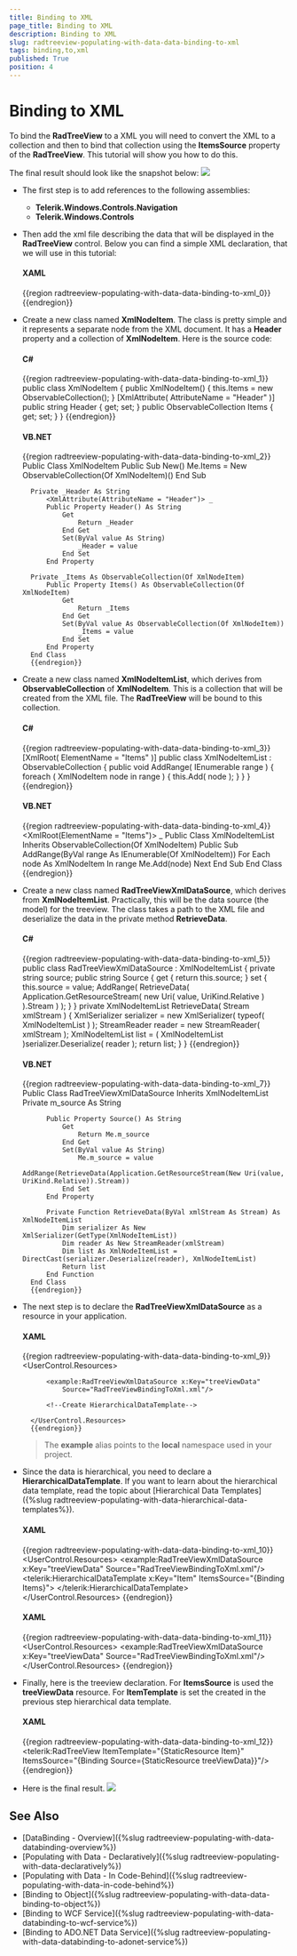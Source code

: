 ```yaml
---
title: Binding to XML
page_title: Binding to XML
description: Binding to XML
slug: radtreeview-populating-with-data-data-binding-to-xml
tags: binding,to,xml
published: True
position: 4
---
```


# Binding to XML

To bind the __RadTreeView__ to a XML you will need to convert the XML to a collection and then to bind that collection using the __ItemsSource__ property of the __RadTreeView__. This tutorial will show you how to do this.

The final result should look like the snapshot below:
![](images/RadTreeView_PopulatingWithDataBindingToXML_001.PNG)

* The first step is to add references to the following assemblies:
	* __Telerik.Windows.Controls.Navigation__
	* __Telerik.Windows.Controls__
* Then add the xml file describing the data that will be displayed in the __RadTreeView__ control. Below you can find a simple XML declaration, that we will use in this tutorial:

	#### __XAML__

	{{region radtreeview-populating-with-data-data-binding-to-xml_0}}
		<?xml version="1.0" encoding="UTF-8"?>
		<Items>
			<XmlNodeItem Header="Animal">
				<Items>
					<XmlNodeItem Header="Dog" />
					<XmlNodeItem Header="Cat" />
				</Items>
			</XmlNodeItem>
			<XmlNodeItem Header="Fish">
				<Items>
					<XmlNodeItem Header="Fresh Water">
						<Items>
							<XmlNodeItem Header="Roach"/>
							<XmlNodeItem Header="Bream"/>
						</Items>
					</XmlNodeItem>
					<XmlNodeItem Header="Salt Water">
						<Items>
							<XmlNodeItem Header="Edible"/>
							<XmlNodeItem Header="Flat">
								<Items>
									<XmlNodeItem Header="Skate"/>
									<XmlNodeItem Header="Soul"/>
								</Items>
							</XmlNodeItem>
						</Items>
					</XmlNodeItem>
				</Items>
			</XmlNodeItem>
		</Items>
		{{endregion}}
		
* Create a new class named __XmlNodeItem__. The class is pretty simple and it represents a separate node from the XML document. It has a __Header__ property and a collection of __XmlNodeItem__. Here is the source code:

	#### __C#__

	{{region radtreeview-populating-with-data-data-binding-to-xml_1}}
		public class XmlNodeItem
		{
			public XmlNodeItem()
			{
				this.Items = new ObservableCollection<XmlNodeItem>();
			}
			[XmlAttribute( AttributeName = "Header" )]
			public string Header
			{
				get;
				set;
			}
			public ObservableCollection<XmlNodeItem> Items
			{
				get;
				set;
			}
		}
		{{endregion}}

	#### __VB.NET__

	{{region radtreeview-populating-with-data-data-binding-to-xml_2}}
		Public Class XmlNodeItem
			Public Sub New()
				Me.Items = New ObservableCollection(Of XmlNodeItem)()
			End Sub
		
		Private _Header As String
			<XmlAttribute(AttributeName = "Header")> _
			Public Property Header() As String
				Get
					Return _Header
				End Get
				Set(ByVal value As String)
					_Header = value
				End Set
			End Property
		
		Private _Items As ObservableCollection(Of XmlNodeItem)
			Public Property Items() As ObservableCollection(Of XmlNodeItem)
				Get
					Return _Items
				End Get
				Set(ByVal value As ObservableCollection(Of XmlNodeItem))
					_Items = value
				End Set
			End Property
		End Class
		{{endregion}}

* Create a new class named __XmlNodeItemList__, which derives from __ObservableCollection__ of __XmlNodeItem__. This is a collection that will be created from the XML file. The __RadTreeView__ will be bound to this collection.

	#### __C#__

	{{region radtreeview-populating-with-data-data-binding-to-xml_3}}
		[XmlRoot( ElementName = "Items" )]
		public class XmlNodeItemList : ObservableCollection<XmlNodeItem>
		{
			public void AddRange( IEnumerable<XmlNodeItem> range )
			{
				foreach ( XmlNodeItem node in range )
				{
					this.Add( node );
				}
			}
		}
		{{endregion}}

	#### __VB.NET__

	{{region radtreeview-populating-with-data-data-binding-to-xml_4}}
		<XmlRoot(ElementName = "Items")> _
		Public Class XmlNodeItemList
			Inherits ObservableCollection(Of XmlNodeItem)
			Public Sub AddRange(ByVal range As IEnumerable(Of XmlNodeItem))
				For Each node As XmlNodeItem In range
					Me.Add(node)
				Next
			End Sub
		End Class
		{{endregion}}

* Create a new class named __RadTreeViewXmlDataSource__, which derives from __XmlNodeItemList__. Practically, this will be the data source (the model) for the treeview. The class takes a path to the XML file and deserialize the data in the private method __RetrieveData__.

	#### __C#__

	{{region radtreeview-populating-with-data-data-binding-to-xml_5}}
		public class RadTreeViewXmlDataSource : XmlNodeItemList
		{
			private string source;
			public string Source
			{
				get
				{
					return this.source;
				}
				set
				{
					this.source = value;
					AddRange( RetrieveData( Application.GetResourceStream( new Uri( value, UriKind.Relative ) ).Stream ) );
				}
			}
			private XmlNodeItemList RetrieveData( Stream xmlStream )
			{
				XmlSerializer serializer = new XmlSerializer( typeof( XmlNodeItemList ) );
				StreamReader reader = new StreamReader( xmlStream );
				XmlNodeItemList list = ( XmlNodeItemList )serializer.Deserialize( reader );
				return list;
			}
		}
		{{endregion}}

	#### __VB.NET__

	{{region radtreeview-populating-with-data-data-binding-to-xml_7}}
		Public Class RadTreeViewXmlDataSource
			Inherits XmlNodeItemList
			Private m_source As String
		
			Public Property Source() As String
				Get
					Return Me.m_source
				End Get
				Set(ByVal value As String)
					Me.m_source = value
					AddRange(RetrieveData(Application.GetResourceStream(New Uri(value, UriKind.Relative)).Stream))
				End Set
			End Property
		
			Private Function RetrieveData(ByVal xmlStream As Stream) As XmlNodeItemList
				Dim serializer As New XmlSerializer(GetType(XmlNodeItemList))
				Dim reader As New StreamReader(xmlStream)
				Dim list As XmlNodeItemList = DirectCast(serializer.Deserialize(reader), XmlNodeItemList)
				Return list
			End Function
		End Class
		{{endregion}}

* The next step is to declare the __RadTreeViewXmlDataSource__ as a resource in your application.

	#### __XAML__
	{{region radtreeview-populating-with-data-data-binding-to-xml_9}}
		<UserControl.Resources>
		
			<example:RadTreeViewXmlDataSource x:Key="treeViewData"
				Source="RadTreeViewBindingToXml.xml"/>
		
			<!--Create HierarchicalDataTemplate-->
		
		</UserControl.Resources>
		{{endregion}}


	> The __example__ alias points to the __local__ namespace used in your project.

* Since the data is hierarchical, you need to declare a __HierarchicalDataTemplate__. If you want to learn about the hierarchical data template, read the topic about [Hierarchical Data Templates]({%slug radtreeview-populating-with-data-hierarchical-data-templates%}).

	#### __XAML__

	{{region radtreeview-populating-with-data-data-binding-to-xml_10}}
		<UserControl.Resources>
			<example:RadTreeViewXmlDataSource x:Key="treeViewData"
				Source="RadTreeViewBindingToXml.xml"/>
			<telerik:HierarchicalDataTemplate x:Key="Item" ItemsSource="{Binding Items}">
				<TextBlock Text="{Binding Header}" />
			</telerik:HierarchicalDataTemplate>
		</UserControl.Resources>
		{{endregion}}

	#### __XAML__

	{{region radtreeview-populating-with-data-data-binding-to-xml_11}}
		<UserControl.Resources>
			<example:RadTreeViewXmlDataSource x:Key="treeViewData"
				Source="RadTreeViewBindingToXml.xml"/>
			<HierarchicalDataTemplate x:Key="Item" ItemsSource="{Binding Items}">
				<TextBlock Text="{Binding Header}" />
			</HierarchicalDataTemplate>
		</UserControl.Resources>
		{{endregion}}

* Finally, here is the treeview declaration. For __ItemsSource__ is used the __treeViewData__ resource. For __ItemTemplate__ is set the created in the previous step hierarchical data template.

	#### __XAML__

	{{region radtreeview-populating-with-data-data-binding-to-xml_12}}
		<telerik:RadTreeView
			ItemTemplate="{StaticResource Item}"
			ItemsSource="{Binding Source={StaticResource treeViewData}}"/>
		{{endregion}}

* Here is the final result.
![](images/RadTreeView_PopulatingWithDataBindingToXML_010.PNG)

## See Also
 * [DataBinding - Overview]({%slug radtreeview-populating-with-data-databinding-overview%})
 * [Populating with Data - Declaratively]({%slug radtreeview-populating-with-data-declaratively%})
 * [Populating with Data - In Code-Behind]({%slug radtreeview-populating-with-data-in-code-behind%})
 * [Binding to Object]({%slug radtreeview-populating-with-data-data-binding-to-object%})
 * [Binding to WCF Service]({%slug radtreeview-populating-with-data-databinding-to-wcf-service%})
 * [Binding to ADO.NET Data Service]({%slug radtreeview-populating-with-data-databinding-to-adonet-service%})